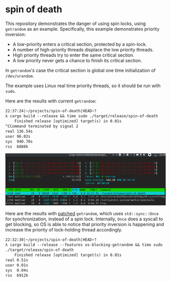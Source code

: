 # spin of death

This repository demonstrates the danger of using spin locks, using `getrandom` as an example.
Specifically, this example demonstrates priority inversion:

* A low-priority enters a critical section, protected by a spin-lock.
* A number of high-priority threads displace the low priority threads.
* High priority threads try to enter the same critical section.
* A low priority never gets a chance to finish its critical section.


In `getrandom`'s case the critical section is global one time initialization of `/dev/urandom`.

The example uses Linux real time priority threads, so it should be run with `sudo`.

Here are the results with current `getrandom`:

```
22:37:24|~/projects/spin-of-death|HEAD⚡?
λ cargo build --release && time sudo ./target/release/spin-of-death
    Finished release [optimized] target(s) in 0.01s
^CCommand terminated by signal 2
real 136.54s
user 96.02s
sys  940.70s
rss  6880k
```

![](./htop.png)


Here are the results with [patched](https://github.com/matklad/getrandom/commit/a7dc21fed9b789832702b98807a62de7bf7312d4) `getrandom`, which uses `std::sync::Once` for synchronization, instead of a spin lock. Internally, `Once` does a syscall to get blocking, so OS is able to notice that priority inversion is happening and increase the priority of lock-holding thread accordingly.


```
22:32:30|~/projects/spin-of-death|HEAD⚡?
λ cargo build --release --features os-blocking-getrandom && time sudo ./target/release/spin-of-death
    Finished release [optimized] target(s) in 0.01s
real 0.51s
user 0.01s
sys  0.04s
rss  6912k
```

